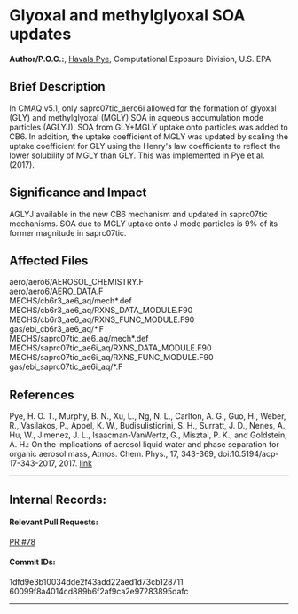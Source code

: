 # Glyoxal and methylglyoxal SOA updates

**Author/P.O.C.:**, [Havala Pye](mailto:pye.havala@epa.gov), Computational Exposure Division, U.S. EPA

## Brief Description

In CMAQ v5.1, only saprc07tic_aero6i allowed for the formation of glyoxal (GLY) and methylglyoxal (MGLY) SOA in aqueous accumulation mode particles (AGLYJ).
 SOA from GLY+MGLY uptake onto particles was added to CB6. In addition, the uptake
coefficient of MGLY was updated by scaling the uptake coefficient for GLY using the Henry's law coefficients to reflect the lower solubility of MGLY than GLY. This was implemented in Pye et al. (2017).

## Significance and Impact

AGLYJ available in the new CB6 mechanism and updated in saprc07tic mechanisms. SOA due to MGLY uptake onto J mode particles is 9% of its former magnitude in saprc07tic.

## Affected Files

aero/aero6/AEROSOL_CHEMISTRY.F  
aero/aero6/AERO_DATA.F  
MECHS/cb6r3_ae6_aq/mech\*.def  
MECHS/cb6r3_ae6_aq/RXNS_DATA_MODULE.F90  
MECHS/cb6r3_ae6_aq/RXNS_FUNC_MODULE.F90  
gas/ebi_cb6r3_ae6_aq/\*.F  
MECHS/saprc07tic_ae6_aq/mech\*.def  
MECHS/saprc07tic_ae6i_aq/RXNS_DATA_MODULE.F90  
MECHS/saprc07tic_ae6i_aq/RXNS_FUNC_MODULE.F90  
gas/ebi_saprc07tic_ae6i_aq/\*.F  


## References

Pye, H. O. T., Murphy, B. N., Xu, L., Ng, N. L., Carlton, A. G., Guo, H., Weber, R., Vasilakos, P., Appel, K. W., Budisulistiorini, S. H., Surratt, J. D., Nenes, A., Hu, W., Jimenez, J. L., Isaacman-VanWertz, G., Misztal, P. K., and Goldstein, A. H.: On the implications of aerosol liquid water and phase separation for organic aerosol mass, Atmos. Chem. Phys., 17, 343-369, doi:10.5194/acp-17-343-2017, 2017. [link](http://www.atmos-chem-phys.net/17/343/2017/)

-----
## Internal Records:
#### Relevant Pull Requests:
[PR #78](https://github.com/usepa/cmaq_dev/pull/78)  


#### Commit IDs:
1dfd9e3b10034dde2f43add22aed1d73cb128711  
60099f8a4014cd889b6f2af9ca2e97283895dafc  


-----
